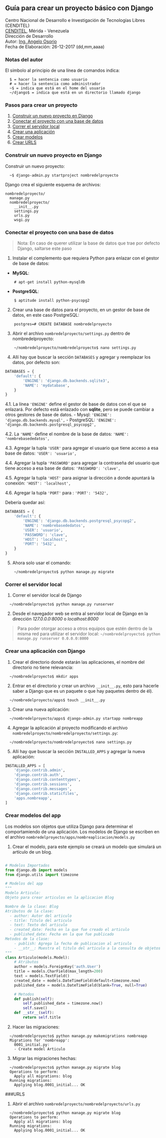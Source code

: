 ## Guía para crear un proyecto básico con Django
Centro Nacional de Desarrollo e Investigación de Tecnologías Libres (CENDITEL) <br>
[CENDITEL](https://www.cenditel.gob.ve/), Mérida - Venezuela<br>
Dirección de Desarrollo<br>
Autor: [Ing. Angelo Osorio](https://twitter.com/Engel_PAIN)<br>
Fecha de Elaboración: 26-12-2017 (dd,mm,aaaa)

### Notas del autor
El símbolo al principio de una línea de comandos indica:
```
  $ = hacer la sentencia como usuario
  # = hacer la sentencia como administrador
  ~$ = indica que está en el home del usuario
  ~/django$ = indica que está en un directorio llamado django
```

### Pasos para crear un proyecto
1. [Construir un nuevo proyecto en Django](#construir-un-nuevo-proyecto-en-django)
2. [Conectar el proyecto con una base de datos](#conectar-el-proyecto-con-una-base-de-datos)
3. [Correr el servidor local](#correr-el-servidor-local)
4. [Crear una aplicación](#crear-una-aplicaci%C3%B3n-con-Django)
5. [Crear modelos](#crear-modelos-del-app)
5. [Crear URLS](#urls)


### Construir un nuevo proyecto en Django
Construir un nuevo proyecto:
```
  ~$ django-admin.py startproject nombredelproyecto
```
Django crea el siguiente esquema de archivos:
```
nombredelproyecto/
  manage.py
  nombredelproyecto/
    __init__.py
    settings.py
    urls.py
    wsgi.py
```

### Conectar el proyecto con una base de datos
>Nota: En caso de querer utilizar la base de datos que trae por defecto Django, saltarse este paso

1. Instalar el complemento que requiera Python para enlazar con el gestor de base de datos:
  - **MySQL**:
```shell
    # apt-get install python-mysqldb
```

  - **PostgreSQL**:
```shell
    $ aptitude install python-psycopg2
```

2. Crear una base de datos para el proyecto, en un gestor de base de datos, en este caso PostgreSQL:
```shell
    postgres=# CREATE DATABASE nombredelproyecto
```

3. Abrir el archivo `nombredelproyecto/settings.py` dentro de nombredelproyecto:
```shell
    ~/nombredelproyecto/nombredelproyecto$ nano settings.py
```

4. Allí hay que buscar la sección `DATABASES` y agregar y reemplazar los datos, por defecto son:
```python
DATABASES = {
    'default': {
        'ENGINE': 'django.db.backends.sqlite3',
        'NAME': 'mydatabase',
    }
}
```
  4.1. La línea `'ENGINE'` define el gestor de base de datos con el que se enlazará. Por defecto
  está enlazado con **sqlite**, pero se puede cambiar a otros gestores de base de datos.
    - Mysql: `'ENGINE': 'django.db.backends.mysql',`
    - PostgreSQL: `'ENGINE': 'django.db.backends.postgresql_psycopg2',`

  4.2. La `'NAME'` define el nombre de la base de datos: `'NAME': 'nombrebasededatos',`

  4.3. Agregar la tupla `'USER'` para agregar el usuario que tiene acceso a esa base de datos:
  `'USER': 'usuario',`
  
  4.4. Agregar la tupla `'PASSWORD'` para agregar la contraseña del usuario que tiene acceso a esa
  base de datos: `'PASSWORD': 'clave',`
  
  4.5. Agregar la tupla `'HOST'` para asignar la dirección a donde apuntará la conexión:
  `'HOST': 'localhost',`
  
  4.6. Agregar la tupla `'PORT'` para : `'PORT': '5432',`

Debería quedar así:
```python
DATABASES = {
    'default': {
        'ENGINE': 'django.db.backends.postgresql_psycopg2',
        'NAME': 'nombrebasededatos',
        'USER': 'usuario',
        'PASSWORD': 'clave',
        'HOST': 'localhost',
        'PORT': '5432',
    }
}
```

5. Ahora solo usar el comando:
```
    ~/nombredelproyecto$ python manage.py migrate
```

### Correr el servidor local

1. Correr el servidor local de Django
```
  ~/nombredelproyecto$ python manage.py runserver
```
2. Desde el navegador web se entra al servidor local de Django en la dirección _127.0.0.0:8000_ o
_localhost:8000_

>Para poder otorgar acceso a otros equipos que estén dentro de la misma red para utilizar el
servidor local: `~/nombredelproyecto$ python manage.py runserver 0.0.0.0:8000`


### Crear una aplicación con Django
1. Crear el directorio donde estarán las aplicaciones, el nombre del directorio no tiene relevancia:
```
  ~/nombredelproyecto$ mkdir apps
```

2. Entrar en el directorio y crear un archivo `__init__.py`, esto para hacerle saber a Django que es
un paquete o que hay paquetes dentro de él).
```
  ~/nombredelproyecto/apps$ touch __init__.py
```

3. Crear una nueva aplicación:
```
  ~/nombredelproyecto/apps$ django-admin.py startapp nombreapp
```

4. Agregar la aplicación al proyecto modificando el archivo `nombredelproyecto/nombredelproyecto/settings.py`:
```
  ~/nombredelproyecto/nombredelproyecto$ nano settings.py
```

5. Allí hay que buscar la sección `INSTALLED_APPS` y agregar la nueva aplicación:
```python
INSTALLED_APPS = [
    'django.contrib.admin',
    'django.contrib.auth',
    'django.contrib.contenttypes',
    'django.contrib.sessions',
    'django.contrib.messages',
    'django.contrib.staticfiles',
    'apps.nombreapp',
]
```

### Crear modelos del app

Los modelos son objetos que utiliza Django para determinar el comportamiendo de una aplicación.
Los modelos de Django se escriben en el archivo `nombredelproyecto/apps/nombreaplicacion/models.py `

1. Crear el modelo, para este ejemplo se creará un modelo que simulará un artículo de un blog.
```python

# Modelos Importados
from django.db import models
from django.utils import timezone

# Modelos del app
"""
Modelo Articulo:
Objeto para crear articulos en la aplicacion Blog

Nombre de la clase: Blog
Atributos de la clase:
  - author: Autor del articulo
  - title: Titulo del articulo
  - text: Texto del articulo
  - created_date: Fecha en la que fue creado el articulo
  - published_date: Fecha en la que fue publicado
Metodos de la clase:
    - publish: Agrega la fecha de publicacion al articulo
    - __str__: Muestra el titulo del articulo a la consulta de objetos
"""
class Articulo(models.Model):
    # Atributos
    author = models.ForeignKey('auth.User')
    title = models.CharField(max_length=200)
    text = models.TextField()
    created_date = models.DateTimeField(default=timezone.now)
    published_date = models.DateTimeField(blank=True, null=True)

    # Metodos
    def publish(self):
        self.published_date = timezone.now()
        self.save()
    def __str__(self):
        return self.title

```
2. Hacer las migraciones:
```shell
  ~/nombredelproyecto$ python manage.py makemigrations nombreapp
  Migrations for 'nombreapp':
    0001_initial.py:
    - Create model Articulo
```
3. Migrar las migraciones hechas:
```shell
  ~/nombredelproyecto$ python manage.py migrate blog
  Operations to perform:
    Apply all migrations: blog
  Running migrations:
    Applying blog.0001_initial... OK
```

###URLS

1. Abrir el archivo `nombredelproyecto/nombredelproyecto/urls.py`

```shell
  ~/nombredelproyecto$ python manage.py migrate blog
  Operations to perform:
    Apply all migrations: blog
  Running migrations:
    Applying blog.0001_initial... OK
```